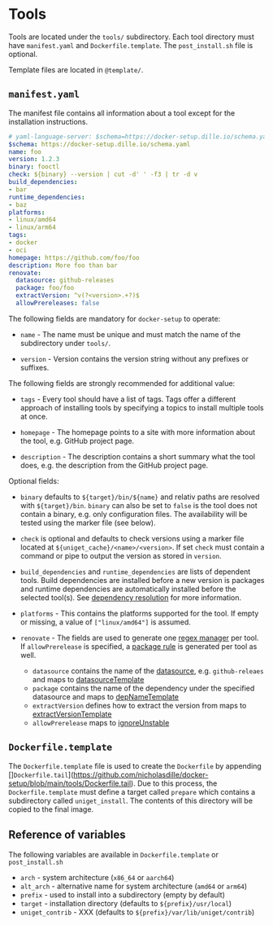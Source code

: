 # Tools

Tools are located under the `tools/` subdirectory. Each tool directory must have `manifest.yaml` and `Dockerfile.template`. The `post_install.sh` file is optional.

Template files are located in `@template/`.

## `manifest.yaml`

The manifest file contains all information about a tool except for the installation instructions.

```yaml
# yaml-language-server: $schema=https://docker-setup.dille.io/schema.yaml
$schema: https://docker-setup.dille.io/schema.yaml
name: foo
version: 1.2.3
binary: fooctl
check: ${binary} --version | cut -d' ' -f3 | tr -d v
build_dependencies:
- bar
runtime_dependencies:
- baz
platforms:
- linux/amd64
- linux/arm64
tags:
- docker
- oci
homepage: https://github.com/foo/foo
description: More foo than bar
renovate:
  datasource: github-releases
  package: foo/foo
  extractVersion: ^v(?<version>.+?)$
  allowPrereleases: false
```

The following fields are mandatory for `docker-setup` to operate:

- `name` - The name must be unique and must match the name of the subdirectory under `tools/`.

- `version` - Version contains the version string without any prefixes or suffixes.

The following fields are strongly recommended for additional value:

- `tags` - Every tool should have a list of tags. Tags offer a different approach of installing tools by specifying a topics to install multiple tools at once.

- `homepage` - The homepage points to a site with more information about the tool, e.g. GitHub project page.

- `description` - The description contains a short summary what the tool does, e.g. the description from the GitHub project page.

Optional fields:

- `binary` defaults to `${target}/bin/${name}` and relativ paths are resolved with `${target}/bin`. `binary` can also be set to `false` is the tool does not contain a binary, e.g. only configuration files. The availability will be tested using the marker file (see below).

- `check` is optional and defaults to check versions using a marker file located at `${uniget_cache}/<name>/<version>`. If set `check` must contain a command or pipe to output the version as stored in `version`.

- `build_dependencies` and `runtime_dependencies` are lists of dependent tools. Build dependencies are installed before a new version is packages and runtime dependencies are automatically installed before the selected tool(s). See [dependency resolution](dependency_information.md) for more information.

- `platforms` - This contains the platforms supported for the tool. If empty or missing, a value of `["linux/amd64"]` is assumed.

- `renovate` - The fields are used to generate one [regex manager](https://docs.renovatebot.com/modules/manager/regex/) per tool. If `allowPrerelease` is specified, a [package rule](https://docs.renovatebot.com/configuration-options/#packagerules) is generated per tool as well.

  - `datasource` contains the name of the [datasource](https://docs.renovatebot.com/modules/datasource/), e.g. `github-releaes` and maps to [datasourceTemplate](https://docs.renovatebot.com/configuration-options/#datasourcetemplate)
  - `package` contains the name of the dependency under the specified datasource and maps to [depNameTemplate](https://docs.renovatebot.com/configuration-options/#depnametemplate)
  - `extractVersion` defines how to extract the version from maps to [extractVersionTemplate](https://docs.renovatebot.com/configuration-options/#extractversiontemplate)
  - `allowPrerelease` maps to [ignoreUnstable](https://docs.renovatebot.com/configuration-options/#ignoreunstable)

## `Dockerfile.template`

The `Dockerfile.template` file is used to create the `Dockerfile` by appending []`Dockerfile.tail`](https://github.com/nicholasdille/docker-setup/blob/main/tools/Dockerfile.tail). Due to this process, the `Dockerfile.template` must define a target called `prepare` which contains a subdirectory called `uniget_install`. The contents of this directory will be copied to the final image.

## Reference of variables

The following variables are available in `Dockerfile.template` or `post_install.sh`

- `arch` - system architecture (`x86_64` or `aarch64`)
- `alt_arch` - alternative name for system architecture (`amd64` or `arm64`)
- `prefix` - used to install into a subdirectory (empty by default)
- `target` - installation directory (defaults to `${prefix}/usr/local`)
- `uniget_contrib` - XXX (defaults to `${prefix}/var/lib/uniget/contrib`)

